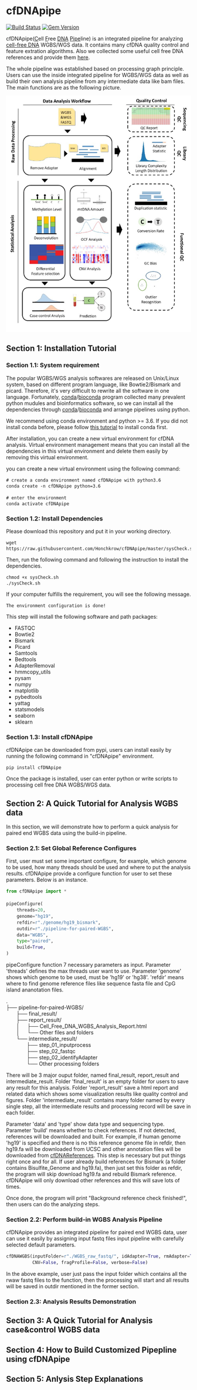 # cfDNApipe

[![Build Status](https://travis-ci.org/pages-themes/minimal.svg?branch=master)](https://travis-ci.org/pages-themes/minimal) [![Gem Version](https://badge.fury.io/rb/jekyll-theme-minimal.svg)](https://badge.fury.io/rb/jekyll-theme-minimal)

cfDNApipe(<u>C</u>ell <u>F</u>ree <u>DNA</u> <u>Pipe</u>line) is an integrated pipeline for analyzing [cell-free DNA](https://en.wikipedia.org/wiki/Circulating_free_DNA) WGBS/WGS data. It contains many cfDNA quality control and feature extration algorithms. Also we collected some useful cell free DNA references and provide them [here](https://honchkrow.github.io/cfDNAReferences/).

The whole pipeline was established based on processing graph principle. Users can use the inside integrated pipeline for WGBS/WGS data as well as build their own analysis pipeline from any intermediate data like bam files. The main functions are as the following picture.

![cfDNApipe Functions](./cfDNApipe_picture1.jpg)

## Section 1: Installation Tutorial

### Section 1.1: System requirement

The popular WGBS/WGS analysis softwares are released on Unix/Linux system, based on different program language, like Bowtie2/Bismark and picard. Therefore, it's very difficult to rewrite all the software in one language. Fortunately, [conda](https://docs.conda.io/en/latest/)/[bioconda](http://bioconda.github.io/) program collected many prevalent python mudules and bioinformatics software, so we can install all the dependencies through [conda](https://docs.conda.io/en/latest/)/[bioconda](http://bioconda.github.io/) and arrange pipelines using python.

We recommend using conda environment and python >= 3.6. If you did not install conda before, please follow [this tutorial](https://docs.conda.io/projects/conda/en/latest/user-guide/install/) to install conda first.

After installation, you can create a new virtual environment for cfDNA analysis. Virtual environment management means that you can install all the dependencies in this virtual environment and delete them easily by removing this virtual environment.

you can create a new virtual environment using the following command:

```shell
# create a conda environment named cfDNApipe with python3.6
conda create -n cfDNApipe python=3.6

# enter the environment
conda activate cfDNApipe
```

### Section 1.2: Install Dependencies

Please download this repository and put it in your working directory.

```shell
wget https://raw.githubusercontent.com/Honchkrow/cfDNApipe/master/sysCheck.sh
```

Then, run the following command and following the instruction to install the dependencies.

```shell
chmod +x sysCheck.sh
./sysCheck.sh
```

If your computer fulfills the requirement, you will see the following message.

```shell
The environment configuration is done!
```

This step will install the following software and path packages:

+ FASTQC
+ Bowtie2
+ Bismark
+ Picard
+ Samtools
+ Bedtools
+ AdapterRemoval
+ hmmcopy_utils
+ pysam
+ numpy
+ matplotlib
+ pybedtools
+ yattag
+ statsmodels
+ seaborn
+ sklearn

### Section 1.3: Install cfDNApipe

cfDNApipe can be downloaded from pypi, users can install easily by running the following command in "cfDNApipe" environment.

```shell
pip install cfDNApipe
```

Once the package is installed, user can enter python or write scripts to processing cell free DNA WGBS/WGS data.

## Section 2: A Quick Tutorial for Analysis WGBS data

In this section, we will demonstrate how to perform a quick analysis for paired end WGBS data using the build-in pipeline.

### Section 2.1: Set Global Reference Configures

First, user must set some important configure, for example, which genome to be used, how many threads should be used and where to put the analysis results. cfDNApipe provide a configure function for user to set these parameters. Below is an instance.

```Python
from cfDNApipe import *

pipeConfigure(
    threads=20,
    genome="hg19",
    refdir=r"./genome/hg19_bismark",
    outdir=r"./pipeline-for-paired-WGBS",
    data="WGBS",
    type="paired",
    build=True,
)
```

pipeConfigure function 7 necessary parameters as input. 
Parameter 'threads' defines the max threads user want to use. 
Parameter 'genome' shows which genome to be used, must be 'hg19' or 'hg38'. 
'refdir' means where to find genome reference files like sequence fasta file and CpG island ananotation files. 

.  
├── pipeline-for-paired-WGBS/  
&ensp;&ensp;&ensp;&ensp;├── final_result/  
&ensp;&ensp;&ensp;&ensp;├── report_result/  
&ensp;&ensp;&ensp;&ensp;│&ensp;&ensp;&ensp;├── Cell_Free_DNA_WGBS_Analysis_Report.html  
&ensp;&ensp;&ensp;&ensp;│&ensp;&ensp;&ensp;└── Other files and folders  
&ensp;&ensp;&ensp;&ensp;└── intermediate_result/  
&ensp;&ensp;&ensp;&ensp;&ensp;&ensp;&ensp;&ensp;├── step_01_inputprocess  
&ensp;&ensp;&ensp;&ensp;&ensp;&ensp;&ensp;&ensp;├── step_02_fastqc  
&ensp;&ensp;&ensp;&ensp;&ensp;&ensp;&ensp;&ensp;├── step_02_identifyAdapter  
&ensp;&ensp;&ensp;&ensp;&ensp;&ensp;&ensp;&ensp;└── Other processing folders  

There will be 3 major ouput folder, named final_result, report_result and intermediate_result. Folder 'final_result' is an empty folder for users to save any result for this analysis. Folder 'report_result' save a html report and related data which shows some visualization results like quality control and figures. Folder 'intermediate_result' contains many folder named by every single step, all the intermediate results and processing record will be save in each folder.

Parameter 'data' and 'type' show data type and sequencing type.
Parameter 'build' means whether to check references. If not detected, references will be downloaded and built. For example, if human genome 'hg19' is specified and there is no this reference genome file in refdir, then hg19.fa will be downloaded from UCSC and other annotation files will be downloaded from [cfDNAReferences](https://honchkrow.github.io/cfDNAReferences/). This step is necessary but put things right once and for all. If user already build references for Bismark (a folder contains Bisulfite_Genome and hg19.fa), then just set this folder as refdir, the program will skip download hg19.fa and rebuild Bismark reference. cfDNApipe will only download other references and this will save lots of times.

Once done, the program will print "Background reference check finished!", then users can do the analyzing steps.

### Section 2.2: Perform build-in WGBS Analysis Pipeline

cfDNApipe provides an integrated pipeline for paired end WGBS data, user can use it easily by assigning input fastq files input pipeline with carefully selected default parameters.

```Python
cfDNAWGBS(inputFolder=r"./WGBS_raw_fastq/", idAdapter=True, rmAdapter=True, dudup=True,
          CNV=False, fragProfile=False, verbose=False)
```

In the above example, user just pass the input folder which contains all the rwaw fastq files to the function, then the processing will start and all results will be saved in outdir mentioned in the former section.

### Section 2.3: Analysis Results Demonstration

## Section 3: A Quick Tutorial for Analysis case&control WGBS data

## Section 4: How to Build Customized Pipepline using cfDNApipe

## Section 5: Anlysis Step Explanations
